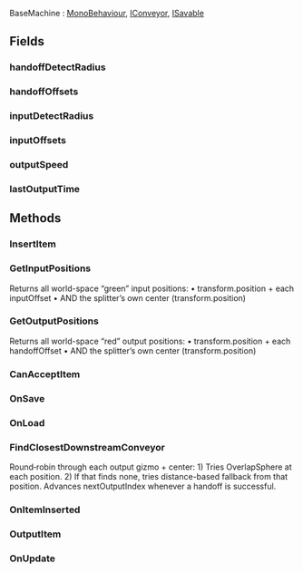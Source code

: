 <p class="title">BaseMachine<span> : <a href="https://docs.unity3d.com/6000.1/Documentation/ScriptReference/MonoBehaviour.html" title="MonoBehaviour" class="inherit-link">MonoBehaviour</a>, <a href="#/api/IndustrialValley.Conveyors/IConveyor" title="IConveyor" class="inherit-link">IConveyor</a>, <a href="#/api/IndustrialValley.Saving/ISavable" title="ISavable" class="inherit-link">ISavable</a></span><p>

## Fields

### handoffDetectRadius

<div><Declaration modifier="public float" content=" <span>&lt;span class=&quot;field&quot;&gt;handoffDetectRadius&lt;/span&gt;</span>"></Declaration></div>

### handoffOffsets

<div><Declaration modifier="public UnityEngine.Vector3[]" content=" <span>&lt;span class=&quot;field&quot;&gt;handoffOffsets&lt;/span&gt;</span>"></Declaration></div>

### inputDetectRadius

<div><Declaration modifier="public float" content=" <span>&lt;span class=&quot;field&quot;&gt;inputDetectRadius&lt;/span&gt;</span>"></Declaration></div>

### inputOffsets

<div><Declaration modifier="public UnityEngine.Vector3[]" content=" <span>&lt;span class=&quot;field&quot;&gt;inputOffsets&lt;/span&gt;</span>"></Declaration></div>

### outputSpeed

<div><Declaration modifier="public float" content=" <span>&lt;span class=&quot;field&quot;&gt;outputSpeed&lt;/span&gt;</span>"></Declaration></div>

### lastOutputTime

<div><Declaration modifier="protected float" content=" <span>&lt;span class=&quot;field&quot;&gt;lastOutputTime&lt;/span&gt;</span>"></Declaration></div>

## Methods

### InsertItem

<div><Declaration modifier="public void" content=" <span>&lt;span class=&quot;method&quot;&gt;InsertItem&lt;/span&gt;(&lt;span class=&quot;param&quot;&gt;&lt;a href=&quot;#/api/IndustrialValley.Conveyors/ConveyorItem&quot; title=&quot;ConveyorItem&quot; class=&quot;inherit-link&quot;&gt;ConveyorItem&lt;/a&gt;&lt;/span&gt; item)</span>"></Declaration></div>

### GetInputPositions

Returns all world-space “green” input positions:
		     • transform.position + each inputOffset
		     • AND the splitter’s own center (transform.position)

<div><Declaration modifier="public List&amp;lt;&lt;a href=&quot;https://docs.unity3d.com/6000.1/Documentation/ScriptReference/Vector3.html&quot; title=&quot;Vector3&quot; class=&quot;inherit-link&quot;&gt;Vector3&lt;/a&gt;&amp;gt;" content=" <span>&lt;span class=&quot;method&quot;&gt;GetInputPositions&lt;/span&gt;()</span>"></Declaration></div>

### GetOutputPositions

Returns all world-space “red” output positions:
		     • transform.position + each handoffOffset
		     • AND the splitter’s own center (transform.position)

<div><Declaration modifier="public List&amp;lt;&lt;a href=&quot;https://docs.unity3d.com/6000.1/Documentation/ScriptReference/Vector3.html&quot; title=&quot;Vector3&quot; class=&quot;inherit-link&quot;&gt;Vector3&lt;/a&gt;&amp;gt;" content=" <span>&lt;span class=&quot;method&quot;&gt;GetOutputPositions&lt;/span&gt;()</span>"></Declaration></div>

### CanAcceptItem

<div><Declaration modifier="public virtual bool" content=" <span>&lt;span class=&quot;method&quot;&gt;CanAcceptItem&lt;/span&gt;(&lt;span class=&quot;param&quot;&gt;&lt;a href=&quot;#/api/IndustrialValley.Conveyors/ConveyorItem&quot; title=&quot;ConveyorItem&quot; class=&quot;inherit-link&quot;&gt;ConveyorItem&lt;/a&gt;&lt;/span&gt; item)</span>"></Declaration></div>

### OnSave

<div><Declaration modifier="public virtual &lt;a href=&quot;#/api/IndustrialValley.Saving/SaveableData&quot; title=&quot;SaveableData&quot; class=&quot;inherit-link&quot;&gt;SaveableData&lt;/a&gt;" content=" <span>&lt;span class=&quot;method&quot;&gt;OnSave&lt;/span&gt;()</span>"></Declaration></div>

### OnLoad

<div><Declaration modifier="public virtual void" content=" <span>&lt;span class=&quot;method&quot;&gt;OnLoad&lt;/span&gt;(&lt;span class=&quot;param&quot;&gt;&lt;a href=&quot;#/api/IndustrialValley.Saving/SaveableData&quot; title=&quot;SaveableData&quot; class=&quot;inherit-link&quot;&gt;SaveableData&lt;/a&gt;&lt;/span&gt; data)</span>"></Declaration></div>

### FindClosestDownstreamConveyor

Round‐robin through each output gizmo + center:
		     1) Tries OverlapSphere at each position.
		     2) If that finds none, tries distance-based fallback from that position.
		     Advances nextOutputIndex whenever a handoff is successful.

<div><Declaration modifier="protected &lt;a href=&quot;#/api/IndustrialValley.Conveyors/IConveyor&quot; title=&quot;IConveyor&quot; class=&quot;inherit-link&quot;&gt;IConveyor&lt;/a&gt;" content=" <span>&lt;span class=&quot;method&quot;&gt;FindClosestDownstreamConveyor&lt;/span&gt;(&lt;span class=&quot;param&quot;&gt;&lt;a href=&quot;#/api/IndustrialValley.Conveyors/ConveyorItem&quot; title=&quot;ConveyorItem&quot; class=&quot;inherit-link&quot;&gt;ConveyorItem&lt;/a&gt;&lt;/span&gt; item)</span>"></Declaration></div>

### OnItemInserted

<div><Declaration modifier="protected virtual void" content=" <span>&lt;span class=&quot;method&quot;&gt;OnItemInserted&lt;/span&gt;(&lt;span class=&quot;param&quot;&gt;&lt;a href=&quot;#/api/IndustrialValley.Conveyors/ConveyorItem&quot; title=&quot;ConveyorItem&quot; class=&quot;inherit-link&quot;&gt;ConveyorItem&lt;/a&gt;&lt;/span&gt; item)</span>"></Declaration></div>

### OutputItem

<div><Declaration modifier="protected virtual bool" content=" <span>&lt;span class=&quot;method&quot;&gt;OutputItem&lt;/span&gt;(&lt;span class=&quot;param&quot;&gt;&lt;a href=&quot;#/api/IndustrialValley.Conveyors/ConveyorItem&quot; title=&quot;ConveyorItem&quot; class=&quot;inherit-link&quot;&gt;ConveyorItem&lt;/a&gt;&lt;/span&gt; item)</span>"></Declaration></div>

### OnUpdate

<div><Declaration modifier="protected virtual void" content=" <span>&lt;span class=&quot;method&quot;&gt;OnUpdate&lt;/span&gt;()</span>"></Declaration></div>

